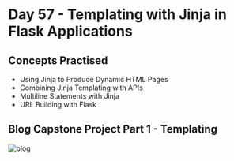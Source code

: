 # Day 57 - Templating with Jinja in Flask Applications
## Concepts Practised
- Using Jinja to Produce Dynamic HTML Pages
- Combining Jinja Templating with APIs
- Multiline Statements with Jinja
- URL Building with Flask
## Blog Capstone Project Part 1 - Templating
![blog](https://github.com/Nasim-RN/100_Days_of_Python/assets/132076501/892a40cc-883b-4703-85db-305e6f1845ce)
